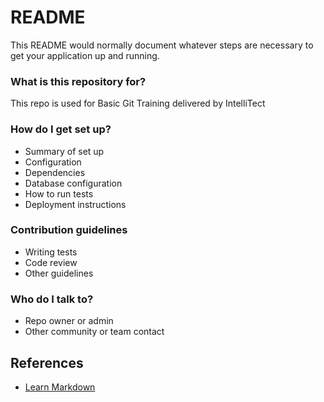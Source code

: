 # README #

This README would normally document whatever steps are necessary to get your application up and running.

### What is this repository for? ###

This repo is used for Basic Git Training delivered by IntelliTect

### How do I get set up? ###

* Summary of set up
* Configuration
* Dependencies
* Database configuration
* How to run tests
* Deployment instructions

### Contribution guidelines ###

* Writing tests
* Code review
* Other guidelines

### Who do I talk to? ###

* Repo owner or admin
* Other community or team contact

## References
* [Learn Markdown](https://bitbucket.org/tutorials/markdowndemo)
